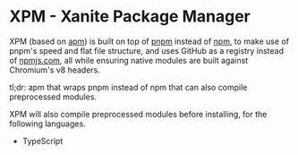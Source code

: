 # XPM - Xanite Package Manager

XPM (based on [apm](https://github.com/atom/apm)) is built on top of [pnpm](https://github.com/rstacruz/pnpm) instead
of [npm](https://github.com/npm/npm), to make use of pnpm's speed and flat file structure, and uses GitHub as
a registry instead of [npmjs.com](https://npmjs.com), all while ensuring native modules
are built against Chromium's v8 headers.

tl;dr: apm that wraps pnpm instead of npm that can also compile preprocessed modules.

XPM will also compile preprocessed modules before installing, for the following languages.

 - TypeScript
